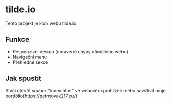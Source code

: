 # tilde.io
Tento projekt je klon webu tilde.io

## Funkce
- Responzivní design (opravené chyby oficiálního webu)
- Navigační menu
- Přehledné sekce

## Jak spustit
Stačí otevřít soubor "index.html" ve webovém prohlížeči nebo navštívit moje portfólio(https://petrnovak217.eu/)


